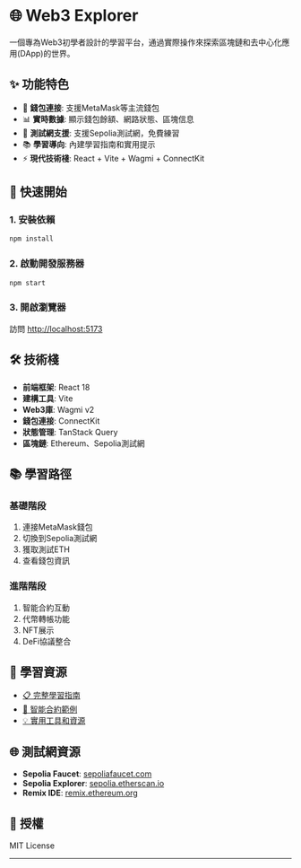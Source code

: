 # 🌐 Web3 Explorer

一個專為Web3初學者設計的學習平台，通過實際操作來探索區塊鏈和去中心化應用(DApp)的世界。

## ✨ 功能特色

- 🔗 **錢包連接**: 支援MetaMask等主流錢包
- 📊 **實時數據**: 顯示錢包餘額、網路狀態、區塊信息
- 🧪 **測試網支援**: 支援Sepolia測試網，免費練習
- 📚 **學習導向**: 內建學習指南和實用提示
- ⚡ **現代技術棧**: React + Vite + Wagmi + ConnectKit

## 🚀 快速開始

### 1. 安裝依賴
```bash
npm install
```

### 2. 啟動開發服務器
```bash
npm start
```

### 3. 開啟瀏覽器
訪問 [http://localhost:5173](http://localhost:5173)

## 🛠️ 技術棧

- **前端框架**: React 18
- **建構工具**: Vite
- **Web3庫**: Wagmi v2
- **錢包連接**: ConnectKit
- **狀態管理**: TanStack Query
- **區塊鏈**: Ethereum、Sepolia測試網

## 📚 學習路徑

### 基礎階段
1. 連接MetaMask錢包
2. 切換到Sepolia測試網
3. 獲取測試ETH
4. 查看錢包資訊

### 進階階段
1. 智能合約互動
2. 代幣轉帳功能
3. NFT展示
4. DeFi協議整合

## 📖 學習資源

- [📋 完整學習指南](./WEB3_LEARNING_GUIDE.md)
- [🔧 智能合約範例](./contracts/)
- [💡 實用工具和資源](./WEB3_LEARNING_GUIDE.md#-學習資源)

## 🌐 測試網資源

- **Sepolia Faucet**: [sepoliafaucet.com](https://sepoliafaucet.com/)
- **Sepolia Explorer**: [sepolia.etherscan.io](https://sepolia.etherscan.io/)
- **Remix IDE**: [remix.ethereum.org](https://remix.ethereum.org/)


## 📄 授權

MIT License

---



